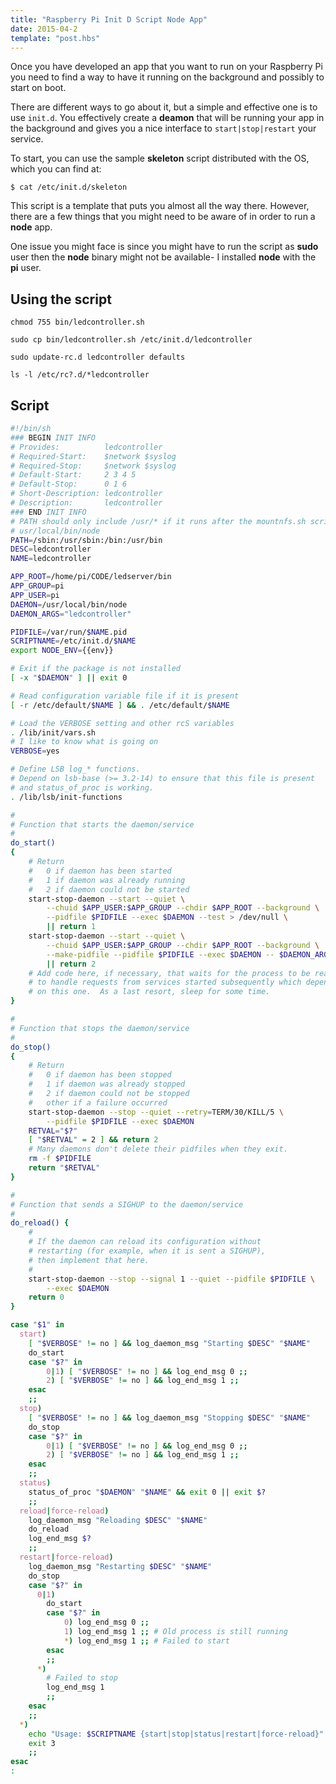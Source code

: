 ```yaml
---
title: "Raspberry Pi Init D Script Node App"
date: 2015-04-2
template: "post.hbs"
---
```



Once you have developed an app that you want to run on your Raspberry Pi you need to find a way to have it running on the background and possibly to start on boot.

There are different ways to go about it, but a simple and effective one is to use `init.d`. You effectively create a **deamon** that will be running your app in the background and gives you a nice interface to `start|stop|restart` your service.

To start, you can use the sample **skeleton** script distributed with the OS, which you can find at:
```
$ cat /etc/init.d/skeleton
```

This script is a template that puts you almost all the way there. However, there are a few things that you might need to be aware of in order to run a **node** app.

One issue you might face is since you might have to run the script as **sudo** user then the **node** binary might not be available- I installed **node** with the **pi** user.

## Using the script

```
chmod 755 bin/ledcontroller.sh
```

```
sudo cp bin/ledcontroller.sh /etc/init.d/ledcontroller
```

```
sudo update-rc.d ledcontroller defaults
```

```
ls -l /etc/rc?.d/*ledcontroller
```

## Script
```bash
#!/bin/sh
### BEGIN INIT INFO
# Provides:          ledcontroller
# Required-Start:    $network $syslog
# Required-Stop:     $network $syslog
# Default-Start:     2 3 4 5
# Default-Stop:      0 1 6
# Short-Description: ledcontroller
# Description:       ledcontroller
### END INIT INFO
# PATH should only include /usr/* if it runs after the mountnfs.sh script
# usr/local/bin/node
PATH=/sbin:/usr/sbin:/bin:/usr/bin
DESC=ledcontroller
NAME=ledcontroller

APP_ROOT=/home/pi/CODE/ledserver/bin
APP_GROUP=pi
APP_USER=pi
DAEMON=/usr/local/bin/node
DAEMON_ARGS="ledcontroller"

PIDFILE=/var/run/$NAME.pid
SCRIPTNAME=/etc/init.d/$NAME
export NODE_ENV={{env}}

# Exit if the package is not installed
[ -x "$DAEMON" ] || exit 0

# Read configuration variable file if it is present
[ -r /etc/default/$NAME ] && . /etc/default/$NAME

# Load the VERBOSE setting and other rcS variables
. /lib/init/vars.sh
# I like to know what is going on
VERBOSE=yes

# Define LSB log_* functions.
# Depend on lsb-base (>= 3.2-14) to ensure that this file is present
# and status_of_proc is working.
. /lib/lsb/init-functions

#
# Function that starts the daemon/service
#
do_start()
{
    # Return
    #   0 if daemon has been started
    #   1 if daemon was already running
    #   2 if daemon could not be started
    start-stop-daemon --start --quiet \
        --chuid $APP_USER:$APP_GROUP --chdir $APP_ROOT --background \
        --pidfile $PIDFILE --exec $DAEMON --test > /dev/null \
        || return 1
    start-stop-daemon --start --quiet \
        --chuid $APP_USER:$APP_GROUP --chdir $APP_ROOT --background \
        --make-pidfile --pidfile $PIDFILE --exec $DAEMON -- $DAEMON_ARGS \
        || return 2
    # Add code here, if necessary, that waits for the process to be ready
    # to handle requests from services started subsequently which depend
    # on this one.  As a last resort, sleep for some time.
}

#
# Function that stops the daemon/service
#
do_stop()
{
    # Return
    #   0 if daemon has been stopped
    #   1 if daemon was already stopped
    #   2 if daemon could not be stopped
    #   other if a failure occurred
    start-stop-daemon --stop --quiet --retry=TERM/30/KILL/5 \
        --pidfile $PIDFILE --exec $DAEMON
    RETVAL="$?"
    [ "$RETVAL" = 2 ] && return 2
    # Many daemons don't delete their pidfiles when they exit.
    rm -f $PIDFILE
    return "$RETVAL"
}

#
# Function that sends a SIGHUP to the daemon/service
#
do_reload() {
    #
    # If the daemon can reload its configuration without
    # restarting (for example, when it is sent a SIGHUP),
    # then implement that here.
    #
    start-stop-daemon --stop --signal 1 --quiet --pidfile $PIDFILE \
        --exec $DAEMON
    return 0
}

case "$1" in
  start)
    [ "$VERBOSE" != no ] && log_daemon_msg "Starting $DESC" "$NAME"
    do_start
    case "$?" in
        0|1) [ "$VERBOSE" != no ] && log_end_msg 0 ;;
        2) [ "$VERBOSE" != no ] && log_end_msg 1 ;;
    esac
    ;;
  stop)
    [ "$VERBOSE" != no ] && log_daemon_msg "Stopping $DESC" "$NAME"
    do_stop
    case "$?" in
        0|1) [ "$VERBOSE" != no ] && log_end_msg 0 ;;
        2) [ "$VERBOSE" != no ] && log_end_msg 1 ;;
    esac
    ;;
  status)
    status_of_proc "$DAEMON" "$NAME" && exit 0 || exit $?
    ;;
  reload|force-reload)
    log_daemon_msg "Reloading $DESC" "$NAME"
    do_reload
    log_end_msg $?
    ;;
  restart|force-reload)
    log_daemon_msg "Restarting $DESC" "$NAME"
    do_stop
    case "$?" in
      0|1)
        do_start
        case "$?" in
            0) log_end_msg 0 ;;
            1) log_end_msg 1 ;; # Old process is still running
            *) log_end_msg 1 ;; # Failed to start
        esac
        ;;
      *)
        # Failed to stop
        log_end_msg 1
        ;;
    esac
    ;;
  *)
    echo "Usage: $SCRIPTNAME {start|stop|status|restart|force-reload}" >&2
    exit 3
    ;;
esac
:
```


<!--
http://blog.scphillips.com/2013/07/getting-a-python-script-to-run-in-the-background-as-a-service-on-boot/
http://blog.lanyonm.org/articles/2015/01/11/raspberry-pi-init-script-python.html
-->